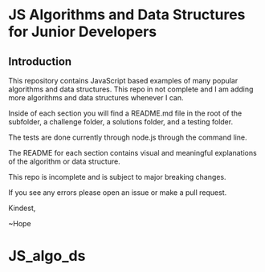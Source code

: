 # JS Algorithms and Data Structures for Junior Developers

## Introduction

This repository contains JavaScript based examples of many popular algorithms and data structures. This repo in not complete and I am adding more algorithms and data structures whenever I can.

Inside of each section you will find a README.md file in the root of the subfolder, a challenge folder, a solutions folder, and a testing folder.

The tests are done currently through node.js through the command line.

The README for each section contains visual and meaningful explanations of the algorithm or data structure.

This repo is incomplete and is subject to major breaking changes.

If you see any errors please open an issue or make a pull request.

Kindest,

~Hope
# JS_algo_ds
